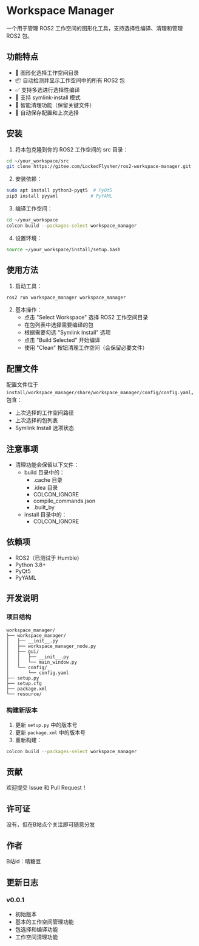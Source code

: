 # Workspace Manager

一个用于管理 ROS2 工作空间的图形化工具，支持选择性编译、清理和管理 ROS2 包。

## 功能特点

- 📂 图形化选择工作空间目录
- 📦 自动检测并显示工作空间中的所有 ROS2 包
- ✅ 支持多选进行选择性编译
- 🔄 支持 symlink-install 模式
- 🧹 智能清理功能（保留关键文件）
- 💾 自动保存配置和上次选择

## 安装

1. 将本包克隆到你的 ROS2 工作空间的 src 目录：
```bash
cd ~/your_workspace/src
git clone https://gitee.com/LockedFlysher/ros2-workspace-manager.git
```

2. 安装依赖：
```bash
sudo apt install python3-pyqt5  # PyQt5
pip3 install pyyaml            # PyYAML
```

3. 编译工作空间：
```bash
cd ~/your_workspace
colcon build --packages-select workspace_manager
```

4. 设置环境：
```bash
source ~/your_workspace/install/setup.bash
```

## 使用方法

1. 启动工具：
```bash
ros2 run workspace_manager workspace_manager
```

2. 基本操作：
    - 点击 "Select Workspace" 选择 ROS2 工作空间目录
    - 在包列表中选择需要编译的包
    - 根据需要勾选 "Symlink Install" 选项
    - 点击 "Build Selected" 开始编译
    - 使用 "Clean" 按钮清理工作空间（会保留必要文件）

## 配置文件

配置文件位于 `install/workspace_manager/share/workspace_manager/config/config.yaml`，包含：
- 上次选择的工作空间路径
- 上次选择的包列表
- Symlink Install 选项状态

## 注意事项

- 清理功能会保留以下文件：
    - build 目录中的：
        - .cache 目录
        - .idea 目录
        - COLCON_IGNORE
        - compile_commands.json
        - .built_by
    - install 目录中的：
        - COLCON_IGNORE

## 依赖项

- ROS2（已测试于 Humble）
- Python 3.8+
- PyQt5
- PyYAML

## 开发说明

### 项目结构
```
workspace_manager/
├── workspace_manager/
│   ├── __init__.py
│   ├── workspace_manager_node.py
│   ├── gui/
│   │   ├── __init__.py
│   │   └── main_window.py
│   └── config/
│       └── config.yaml
├── setup.py
├── setup.cfg
├── package.xml
└── resource/
```

### 构建新版本

1. 更新 `setup.py` 中的版本号
2. 更新 `package.xml` 中的版本号
3. 重新构建：
```bash
colcon build --packages-select workspace_manager
```

## 贡献

欢迎提交 Issue 和 Pull Request！

## 许可证
没有，但在B站点个关注即可随意分发

## 作者

B站id：晴糖豆

## 更新日志

### v0.0.1
- 初始版本
- 基本的工作空间管理功能
- 包选择和编译功能
- 工作空间清理功能